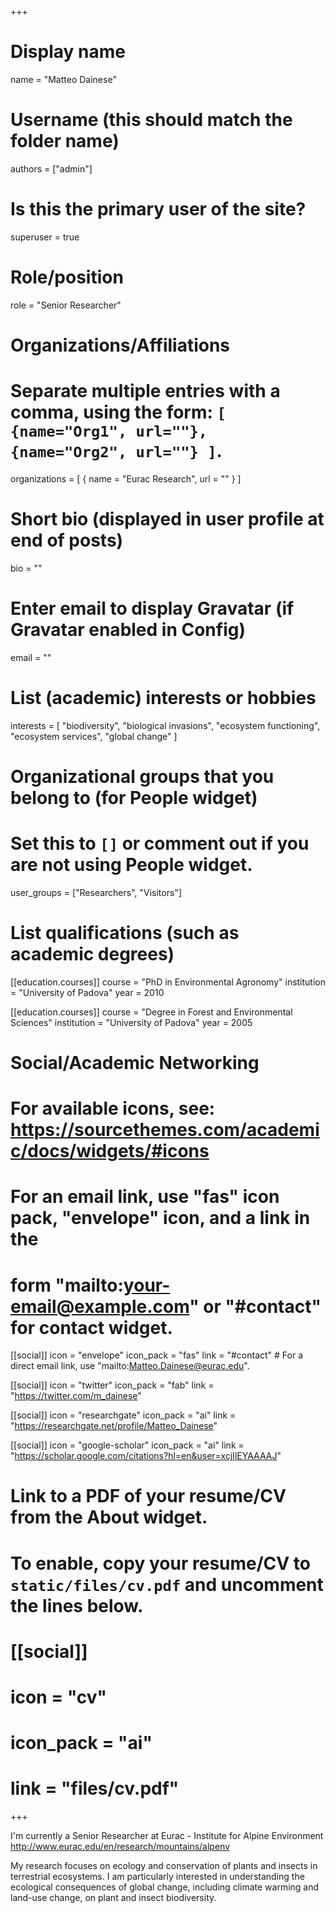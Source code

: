 +++
# Display name
name = "Matteo Dainese"

# Username (this should match the folder name)
authors = ["admin"]

# Is this the primary user of the site?
superuser = true

# Role/position
role = "Senior Researcher"

# Organizations/Affiliations
#   Separate multiple entries with a comma, using the form: `[ {name="Org1", url=""}, {name="Org2", url=""} ]`.
organizations = [ { name = "Eurac Research", url = "" } ]

# Short bio (displayed in user profile at end of posts)
bio = ""

# Enter email to display Gravatar (if Gravatar enabled in Config)
email = ""

# List (academic) interests or hobbies
interests = [
  "biodiversity",
  "biological invasions",
  "ecosystem functioning",
  "ecosystem services",
  "global change"
]

# Organizational groups that you belong to (for People widget)
#   Set this to `[]` or comment out if you are not using People widget.
user_groups = ["Researchers", "Visitors"]

# List qualifications (such as academic degrees)
[[education.courses]]
  course = "PhD in Environmental Agronomy"
  institution = "University of Padova"
  year = 2010

[[education.courses]]
  course = "Degree in Forest and Environmental Sciences"
  institution = "University of Padova"
  year = 2005

# Social/Academic Networking
# For available icons, see: https://sourcethemes.com/academic/docs/widgets/#icons
#   For an email link, use "fas" icon pack, "envelope" icon, and a link in the
#   form "mailto:your-email@example.com" or "#contact" for contact widget.

[[social]]
  icon = "envelope"
  icon_pack = "fas"
  link = "#contact"  # For a direct email link, use "mailto:Matteo.Dainese@eurac.edu".

[[social]]
  icon = "twitter"
  icon_pack = "fab"
  link = "https://twitter.com/m_dainese"

[[social]]
  icon = "researchgate"
  icon_pack = "ai"
  link = "https://researchgate.net/profile/Matteo_Dainese"

[[social]]
  icon = "google-scholar"
  icon_pack = "ai"
  link = "https://scholar.google.com/citations?hl=en&user=xcjIlEYAAAAJ"

# Link to a PDF of your resume/CV from the About widget.
# To enable, copy your resume/CV to `static/files/cv.pdf` and uncomment the lines below.
# [[social]]
#   icon = "cv"
#   icon_pack = "ai"
#   link = "files/cv.pdf"

+++

I'm currently a Senior Researcher at Eurac - Institute for Alpine Environment http://www.eurac.edu/en/research/mountains/alpenv

My research focuses on ecology and conservation of plants and insects in terrestrial ecosystems. I am particularly interested in understanding the ecological consequences of global change, including climate warming and land-use change, on plant and insect biodiversity. 
